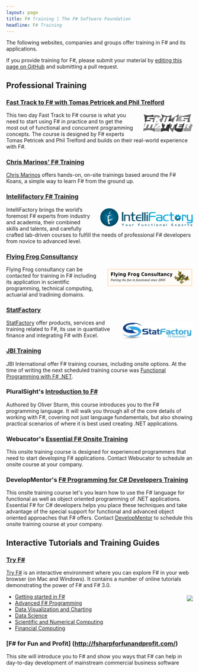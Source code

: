 ```yaml
---
layout: page
title: F# Training | The F# Software Foundation
headline: F# Training
---
```


The following websites, companies and groups offer training in F# and its applications.

If you provide training for F#, please submit your material by [editing this page on GitHub](https://github.com/fsharp/fsfoundation/edit/gh-pages/training/index.md) and submitting a pull request.

## Professional Training

### [Fast Track to F# with Tomas Petricek and Phil Trelford](http://skillsmatter.com/course/home/tomas-petricek-phil-trelford-fast-track-to-fsharp)

<img src="/img/sup/skillsmatter.png" style="float:right;margin:5px 0px 5px 25px;" />

This two day Fast Track to F# course is what you need to start using F# in practice and to get the most out 
of functional and concurrent programming concepts. The course is designed by F# experts Tomas Petricek 
and Phil Trelford and builds on their real-world experience with F#.

### [Chris Marinos' F# Training](http://chrismarinos.com/about/)

[Chris Marinos](http://chrismarinos.com/about/) offers hands-on, on-site trainings based around 
the F# Koans, a simple way to learn F# from the ground up.

### [Intellifactory F# Training](http://intellifactory.com/Training.aspx)

<img src="/img/sup/intelli.gif" style="float:right;margin:5px 0px 5px 25px;" />

IntelliFactory brings the world’s foremost F# experts from industry and academia, their combined 
skills and talents, and carefully crafted lab-driven courses to fulfill the needs of professional 
F# developers from novice to advanced level.

### [Flying Frog Consultancy](http://www.ffconsultancy.com/)

<img src="/img/sup/ffconsultancy.png" style="float:right;margin:5px 0px 5px 25px;" />

Flying Frog consultancy can be contacted for training in F# including its application in scientific programming, 
technical computing, actuarial and tradining domains.

### [StatFactory](http://www.statfactory.co.uk/)

<img src="/img/sup/statfactory.jpg" style="float:right;margin:5px 0px 5px 25px;" />

[StatFactory](http://www.statfactory.co.uk/) offer products, services and training related to F#, its use
in quantiative finance and integrating F# with Excel.

### [JBI Training](http://www.jbinternational.co.uk/course/307/f-net-training-course-class-london-uk)

JBI International offer F# training courses, including onsite options. At the time of writing the
next scheduled training course was [Functional Programming with F# .NET](http://www.jbinternational.co.uk/course/307/f-net-training-course-class-london-uk).


### PluralSight's [Introduction to F#](http://pluralsight.com/training/Courses/TableOfContents/fsintro)

Authored by Oliver Sturm, this course introduces you to the F# programming language. It will walk you through all of 
the core details of working with F#, covering not just language fundamentals, but also showing practical 
scenarios of where it is best used creating .NET applications. 

### Webucator's [Essential F# Onsite Training](http://www.webucator.com/microsoft/course/essential-fsharp-programming.cfm)

This onsite training course is designed for experienced programmers that need to start developing F# applications.
Contact Webucator to schedule an onsite course at your company.

### DevelopMentor's [F# Programming for C# Developers Training](http://www.develop.com/training-course/fsharp-for-csharp-developers-training)

This onsite training course let's you learn how to use the F# language for functional as
well as object oriented programming of .NET applications. 
Essential F# for C# developers helps you place these techniques and 
take advantage of the special support for functional and advanced object oriented approaches that F# offers.
Contact [DevelopMentor](http://www.develop.com/training-course/fsharp-for-csharp-developers-training) to 
schedule this onsite training course at your company.


## Interactive Tutorials and Training Guides

### [Try F#](http://www.tryfsharp.org) 

[Try F#](http://www.tryfsharp.org) is an interactive environment where you can
explore F# in your web browser (on Mac and Windows). It contains a number
of online tutorials demonstrating the power of F# and F# 3.0.



<img src="files/tryfsharp.jpg" style="float:right;margin:5px 0px 5px 25px;" />

 * [Getting started in F#](http://www.tryfsharp.org/Learn/getting-started)
 * [Advanced F# Programming](http://www.tryfsharp.org/Learn/advanced-programming)
 * [Data Visualization and Charting](http://www.tryfsharp.org/Learn/data-visualization)
 * [Data Science](http://www.tryfsharp.org/Learn/data-science)
 * [Scientific and Numerical Computing](http://www.tryfsharp.org/Learn/scientific-computing)
 * [Financial Computing](http://www.tryfsharp.org/Learn/financial-computing)
 

### [F# for Fun and Profit] (http://fsharpforfunandprofit.com/)

This site will introduce you to F# and show you ways that F# can help in day-to-day development
of mainstream commercial business software



